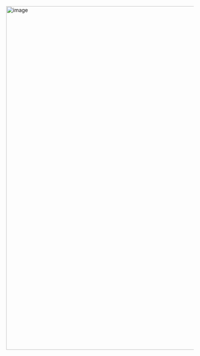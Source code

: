 <img width="1914" height="922" alt="image" src="https://github.com/user-attachments/assets/f6be06da-6e0f-4044-b9bd-64fb6bff7cf9" />

